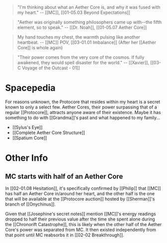 > "I'm thinking about what an Aether Core is, and why it was fused with my heart." 
> -- [[MC]], [[01-05.03 Beyond Expectations]]

> "Aether was originally something philosophers came up with--the fifth element, so to speak." 
> -- [[Dr. Noah]], [[01-05.07 Aether Core]]

> My hand touches my chest, the warmth pulsing like another heartbeat.
> -- [[MC]] POV, [[03-01.01 Imbalance]] (After her [[Aether Core]] is whole again)

> "Their power comes from the very core of the cosmos. If fully awakened, they would spell disaster for the world."
> -- [[Xavier]], [[03-C Voyage of the Outcast - 01]]
# Spacepedia
For reasons unknown, the Protocore that resides within my heart is a secret known to only a select few.
Aether Cores, their power surpassing that of a regular [[Protocore]], attracts anyone aware of their existence. Maybe it has something to do with [[Grandma]]'s past and what happened to my family...

* [[Sylus's Eye]]
* [[Complete Aether Core Structure]]
* [[Spatium Core]]

# Other Info

## MC starts with half of an Aether Core
In [[02-01.08 Hesitation]], it's specifically confirmed by [[Philip]] that [[MC]] has half an Aether Core in/around her heart, and the other half is the one that will be available at the [[Protocore auction]] hosted by [[Sherman]]'s branch of [[Onychinus]].

Given that [[Josephine's secret notes]] mention [[MC]]'s energy readings dropped to half their previous value after the time she spent alone during the [[Chronorift Catastrophe]], this is likely when the other half of the Aether Core's power was separated from MC. It then existed independently from that point until MC reabsorbs it in [[02-02 Breakthrough]].
